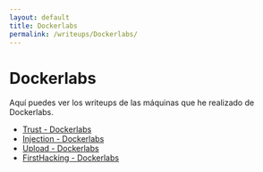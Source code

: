 ```yaml
---
layout: default
title: Dockerlabs
permalink: /writeups/Dockerlabs/
---
```


# Dockerlabs

Aquí puedes ver los writeups de las máquinas que he realizado de Dockerlabs.

- [Trust - Dockerlabs](trust.md)
- [Injection - Dockerlabs](injection.md)
- [Upload - Dockerlabs](upload.md)
- [FirstHacking - Dockerlabs](firsthacking.md)
